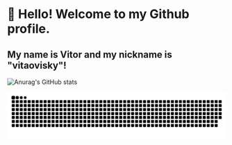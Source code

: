 # 👋 Hello! Welcome to my Github profile.
## My name is Vitor and my nickname is "vitaovisky"!

![Anurag's GitHub stats](https://github-readme-stats.vercel.app/api?username=vitaovisky&show_icons=true&theme=transparent)


<picture>
  <source media="(prefers-color-scheme: dark)" srcset="https://raw.githubusercontent.com/vitaovisky/vitaovisky/output/github-contribution-grid-snake-dark.svg">
  <source media="(prefers-color-scheme: light)" srcset="https://raw.githubusercontent.com/vitaovisky/vitaovisky/output/github-contribution-grid-snake.svg">
  <img alt="github contribution grid snake animation" src="https://raw.githubusercontent.com/vitaovisky/vitaovisky/output/github-contribution-grid-snake.svg">
</picture>
